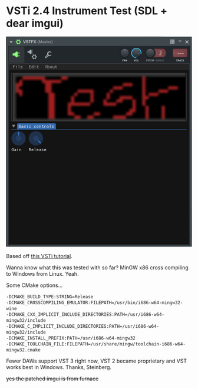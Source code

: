 # VSTi 2.4 Instrument Test (SDL + dear imgui)

![Preview](docs/fl.png)

Based off [this VSTi tutorial](https://mitxela.com/projects/vsti_tutorial).

Wanna know what this was tested with so far? MinGW x86 cross compiling to Windows from Linux. Yeah.

Some CMake options...
```
-DCMAKE_BUILD_TYPE:STRING=Release
-DCMAKE_CROSSCOMPILING_EMULATOR:FILEPATH=/usr/bin/i686-w64-mingw32-wine
-DCMAKE_CXX_IMPLICIT_INCLUDE_DIRECTORIES:PATH=/usr/i686-w64-mingw32/include
-DCMAKE_C_IMPLICIT_INCLUDE_DIRECTORIES:PATH=/usr/i686-w64-mingw32/include
-DCMAKE_INSTALL_PREFIX:PATH=/usr/i686-w64-mingw32
-DCMAKE_TOOLCHAIN_FILE:FILEPATH=/usr/share/mingw/toolchain-i686-w64-mingw32.cmake
```

Fewer DAWs support VST 3 right now, VST 2 became proprietary and VST works best in Windows. Thanks, Steinberg.

~~yes the patched imgui is from furnace~~
